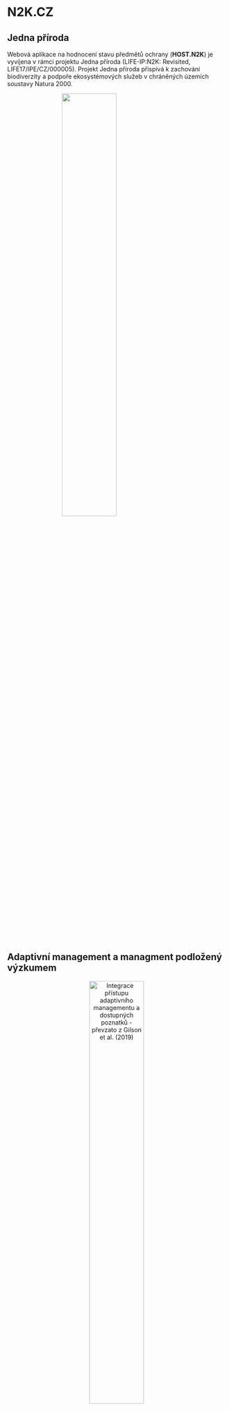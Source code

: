 N2K.CZ
================

## Jedna příroda

Webová aplikace na hodnocení stavu předmětů ochrany
(<strong>HOST.N2K</strong>) je vyvíjena v rámci projektu Jedna příroda
(LIFE-IP:N2K: Revisited, LIFE17/IPE/CZ/000005). Projekt Jedna příroda
přispívá k zachování biodiverzity a podpoře ekosystémových služeb v
chráněných územích soustavy Natura 2000.

<img src="LOGO.jpg" width="50%" height="50%" style="display: block; margin: auto;" />

## Adaptivní management a managment podložený výzkumem

<div class="figure" style="text-align: center">

<img src="cyklus.jpg" alt="Integrace přístupu adaptivního managementu a dostupných poznatků - převzato z Gilson et al. (2019)" width="50%" height="50%" />

<p class="caption">

Integrace přístupu adaptivního managementu a dostupných poznatků -
převzato z Gilson et al. (2019)

</p>

</div>

## Metodika sběru a vyhodnocení dat

<img src="flowchart.png" width="100%" height="100%" style="display: block; margin: auto;" />

## Architektura aplikace

## Hodnocení předmětů ochrany

### Habitaty

### Rostliny

### Živočichové

#### Hmyz

##### Motýli

##### Brouci

##### Vážky

#### Ostatní bezobratlí

#### Ryby a mihule

#### Obojživelníci

#### Savci

##### Letouni

##### Šelmy
